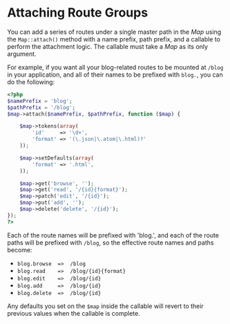 # Attaching Route Groups

You can add a series of routes under a single master path in the _Map_ using the `Map::attach()` method with a name prefix, path prefix, and a callable to perform the attachment logic.  The callable must take a _Map_ as its only argument.

For example, if you want all your blog-related routes to be mounted at `/blog` in your application, and all of their names to be prefixed with `blog.`, you can do the following:

```php
<?php
$namePrefix = 'blog';
$pathPrefix = '/blog';
$map->attach($namePrefix, $pathPrefix, function ($map) {

    $map->tokens(array(
        'id'     => '\d+',
        'format' => '(\.json|\.atom|\.html)?'
    ));

    $map->setDefaults(array(
        'format' => '.html',
    ));

    $map->get('browse', '');
    $map->get('read', '/{id}{format}');
    $map->patch('edit', '/{id}');
    $map->put('add', '');
    $map->delete('delete', '/{id}');
});
?>
```

Each of the route names will be prefixed with 'blog.', and each of the route paths
will be prefixed with `/blog`, so the effective route names and paths become:

- `blog.browse  =>  /blog`
- `blog.read    =>  /blog/{id}{format}`
- `blog.edit    =>  /blog/{id}`
- `blog.add     =>  /blog/{id}`
- `blog.delete  =>  /blog/{id}`

Any defaults you set on the `$map` inside the callable will revert to their previous values when the callable is complete.
